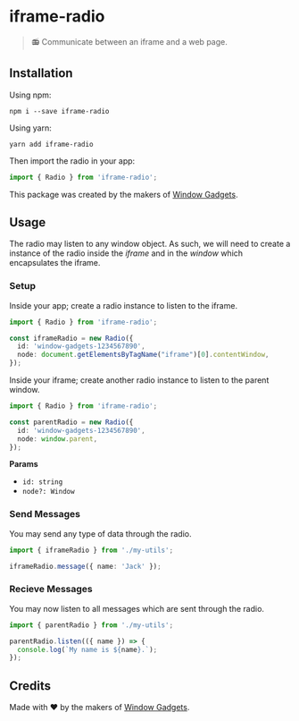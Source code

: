 # iframe-radio

> 📻 Communicate between an iframe and a web page.

## Installation

Using npm:

```shell
npm i --save iframe-radio
```

Using yarn:

```shell
yarn add iframe-radio
```

Then import the radio in your app:

```ts
import { Radio } from 'iframe-radio';
```

This package was created by the makers of [Window Gadgets](https://windowgadgets.io).

## Usage

The radio may listen to any window object. As such, we will need to create a instance of the radio inside the *iframe* and in the *window* which encapsulates the iframe.

### Setup

Inside your app; create a radio instance to listen to the iframe.

```ts
import { Radio } from 'iframe-radio';

const iframeRadio = new Radio({
  id: 'window-gadgets-1234567890',
  node: document.getElementsByTagName("iframe")[0].contentWindow,
});
```

Inside your iframe; create another radio instance to listen to the parent window.

```ts
import { Radio } from 'iframe-radio';

const parentRadio = new Radio({
  id: 'window-gadgets-1234567890',
  node: window.parent,
});
```

**Params**

- `id: string`
- `node?: Window`

### Send Messages

You may send any type of data through the radio.

```ts
import { iframeRadio } from './my-utils';

iframeRadio.message({ name: 'Jack' });
```

### Recieve Messages

You may now listen to all messages which are sent through the radio.

```ts
import { parentRadio } from './my-utils';

parentRadio.listen(({ name }) => {
  console.log(`My name is ${name}.`);
});
```

## Credits

Made with ❤️ by the makers of [Window Gadgets](https://windowgadgets.io).
